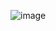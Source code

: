 ![image](https://user-images.githubusercontent.com/77382767/223320765-0d1ba907-3f57-468a-b526-75960106e470.png)

